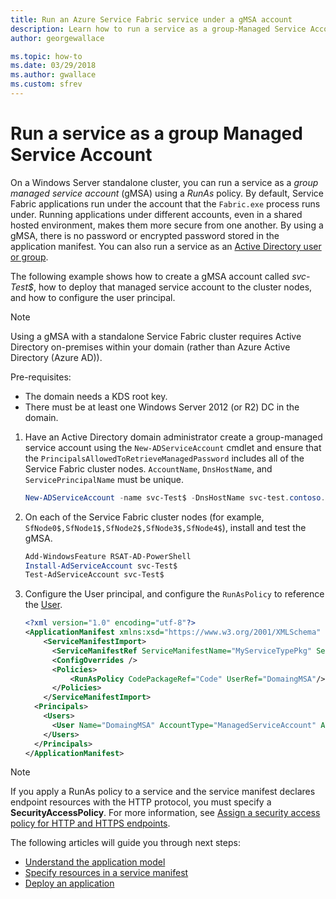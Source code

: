 ```yaml
---
title: Run an Azure Service Fabric service under a gMSA account 
description: Learn how to run a service as a group-Managed Service Account (gMSA) on a Service Fabric Windows standalone cluster.
author: georgewallace

ms.topic: how-to
ms.date: 03/29/2018
ms.author: gwallace
ms.custom: sfrev
---
```

# Run a service as a group Managed Service Account

On a Windows Server standalone cluster, you can run a service as a *group managed service account* (gMSA) using a *RunAs* policy.  By default, Service Fabric applications run under the account that the `Fabric.exe` process runs under. Running applications under different accounts, even in a shared hosted environment, makes them more secure from one another. By using a gMSA, there is no password or encrypted password stored in the application manifest.  You can also run a service as an [Active Directory user or group](service-fabric-run-service-as-ad-user-or-group.md).

The following example shows how to create a gMSA account called *svc-Test$*, how to deploy that managed service account to the cluster nodes, and how to configure the user principal.

> [!NOTE]
> Using a gMSA with a standalone Service Fabric cluster requires Active Directory on-premises within your domain (rather than Azure Active Directory (Azure AD)).

Pre-requisites:

- The domain needs a KDS root key.
- There must be at least one Windows Server 2012 (or R2) DC in the domain.

1. Have an Active Directory domain administrator create a group-managed service account using the `New-ADServiceAccount` cmdlet and ensure that the `PrincipalsAllowedToRetrieveManagedPassword` includes all of the Service Fabric cluster nodes. `AccountName`, `DnsHostName`, and `ServicePrincipalName` must be unique.

    ```powershell
    New-ADServiceAccount -name svc-Test$ -DnsHostName svc-test.contoso.com  -ServicePrincipalNames http/svc-test.contoso.com -PrincipalsAllowedToRetrieveManagedPassword SfNode0$,SfNode1$,SfNode2$,SfNode3$,SfNode4$
    ```

2. On each of the Service Fabric cluster nodes (for example, `SfNode0$,SfNode1$,SfNode2$,SfNode3$,SfNode4$`), install and test the gMSA.
    
    ```powershell
    Add-WindowsFeature RSAT-AD-PowerShell
    Install-AdServiceAccount svc-Test$
    Test-AdServiceAccount svc-Test$
    ```

3. Configure the User principal, and configure the `RunAsPolicy` to reference the [User](./service-fabric-cluster-fabric-settings.md#runas).
    
    ```xml
    <?xml version="1.0" encoding="utf-8"?>
    <ApplicationManifest xmlns:xsd="https://www.w3.org/2001/XMLSchema" xmlns:xsi="https://www.w3.org/2001/XMLSchema-instance" ApplicationTypeName="MyApplicationType" ApplicationTypeVersion="1.0.0" xmlns="http://schemas.microsoft.com/2011/01/fabric">
        <ServiceManifestImport>
          <ServiceManifestRef ServiceManifestName="MyServiceTypePkg" ServiceManifestVersion="1.0.0" />
          <ConfigOverrides />
          <Policies>
              <RunAsPolicy CodePackageRef="Code" UserRef="DomaingMSA"/>
          </Policies>
        </ServiceManifestImport>
      <Principals>
        <Users>
          <User Name="DomaingMSA" AccountType="ManagedServiceAccount" AccountName="domain\svc-Test$"/>
        </Users>
      </Principals>
    </ApplicationManifest>
    ```

> [!NOTE]
> If you apply a RunAs policy to a service and the service manifest declares endpoint resources with the HTTP protocol, you must specify a **SecurityAccessPolicy**.  For more information, see [Assign a security access policy for HTTP and HTTPS endpoints](service-fabric-assign-policy-to-endpoint.md).
>

The following articles will guide you through next steps:

- [Understand the application model](service-fabric-application-model.md)
- [Specify resources in a service manifest](service-fabric-service-manifest-resources.md)
- [Deploy an application](service-fabric-deploy-remove-applications.md)

[image1]: ./media/service-fabric-application-runas-security/copy-to-output.png
